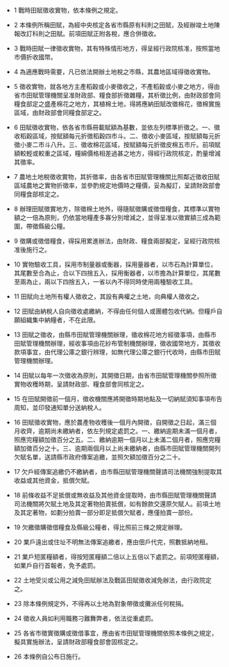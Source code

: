 * 1 戰時田賦徵收實物，依本條例之規定。

* 2 本條例所稱田賦，為經中央核定各省市縣原有科則之田賦，及經辦竣土地陳報改訂科則之田賦。前項田賦正附各稅，應合併徵收。

* 3 戰時田賦一律徵收實物，其有特殊情形地方，得呈經行政院核准，按照當地市價折收國幣。

* 4 為適應戰時需要，凡已依法開辦土地稅之市縣，其農地區域得徵收實物。

* 5 徵收實物，就各地方主產稻穀或小麥徵收之，不產稻穀或小麥之地方，得由省市田賦管理機關呈准財政部、糧食部折徵雜糧，其析徵比例，由財政部會同糧食部定之盛產棉花之地方，其植棉土地，得將應納田賦改徵棉花，徵棉實施區域，由財政部會同糧食部定之。

* 6 田賦徵收實物，依各省市縣冊載賦額為基數，並依左列標準折徵之。一、徵收稻穀區域，按賦額每元折徵稻穀四市斗。二、徵收小麥區域，按賦額每元折徵小麥二市斗八升。三、徵收棉花區域，按賦額每元折徵皮棉五市斤。前項賦額較輕或較重之區域，糧綿價格相差過甚之地方，得經行政院核定，酌量增減其徵率。

* 7 農地土地稅徵收實物，其折徵率，由各省市田賦管理機關比照鄰近徵收田賦區域農地之實物折徵率，並參酌規定地價時之糧價，妥為擬訂，呈請財政部會同糧食部核定之。

* 8 辦理田賦徵實地方，除徵棉土地外，得隨賦徵購或徵借糧食，其標準以實物額之一倍為原則，仍依當地糧產多寡分別增減之，並得呈准以徵實額三成為範圍，帶徵縣級公糧。

* 9 徵購或徵借糧食，得採用累進辦法，由財政、糧食兩部擬定，呈經行政院核准後施行之。

* 10 實物驗收工具，採用市制量器或衡器，採用量器者，以市石為計算單位，其尾數至合為止，合以下四捨五入，採用衡器者，以市擔為計算單位，其尾數至兩為止，兩以下四捨五入，一省以內不得同時使用兩種驗收工具。

* 11 田賦向土地所有權人徵收之，其設有典權之土地，向典權人徵收之。

* 12 田賦由納稅人自向徵收處繳納，不得由任何個人或團體包收代納。但糧戶自願組織集中納糧者，不在此限。

* 13 田賦之徵收，由縣市田賦管理機關辦理，徵收棉花地方經徵事項，由縣市田賦管理機關辦理，經收事項由花紗布管制機關辦理，徵收國幣地方，其徵收款項事宜，由代理公庫之銀行辨理，如無代理公庫之銀行代收時，由縣市田賦管理機關辦理。

* 14 田賦以每年一次徵收為原則，其開徵日期，由省市田賦管理機關參照所徵實物收穫時期，呈請財政部、糧食部會同核定之。

* 15 在田賦開徵前一個月，徵收機關應將開徵時期地點及一切納賦須知事項布告周知，並印發通知單分送納稅人。

* 16 田賦徵收實物，應於農產物收穫後一個月內開徵，自開徵之日起，滿三個月收齊，逾期尚未繳納者，依左列規定處罰之。一、繳納逾期未滿一個月者，照應完糧額加徵百分之五。二、繳納逾期一個月以上未滿二個月者，照應完糧額加徵百分之十。三、逾期兩個月以上尚未繳納者，由縣市田賦管理機關開列欠賦名單，送請縣市政府傳案追繳，並照欠額加徵百分之二十。

* 17 欠戶經傳案追繳仍不繳納者，由市縣田賦管理機關聲請司法機關強制提取其收益或其他資金，抵償欠賦。

* 18 前條收益不足抵償或無收益及其他資金提取時，由市縣田賦管理機關聲請司法機關將欠賦土地及其定著物拍賣抵償，如有餘款交還原欠賦人。前項土地及其定著物，如劃分拍賣一部分即足抵償欠賦者，應僅拍賣一部份。

* 19 欠繳徵購徵借糧食及縣級公糧者，得比照前三條之規定辦理。

* 20 業戶遠出或住址不明無法傳案追繳者，應由佃戶代完，照數抵納地租。

* 21 業戶短匿糧額者，得按短匿糧額二倍以上五倍以下處罰之。前項短匿糧額，如業戶自行首報者，免予處罰。

* 22 土地受災或公用之減免田賦辦法及戰區田賦徵收減免辦法，由行政院定之。

* 23 除本條例規定外，不得再以土地為對象帶徵或攤派任何稅捐。

* 24 徵收人員如利用職務刁難舞弊者，依法從重處罰。

* 25 各省市徵實徵購或徵借事宜，應由省市田賦管理機關依照本條例之規定，擬具實施辦法，呈請財政部糧食部會固核定之。

* 26 本條例自公布日施行。

